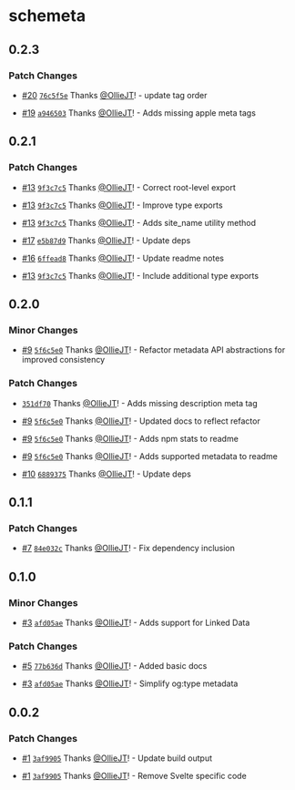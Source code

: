 # schemeta

## 0.2.3

### Patch Changes

- [#20](https://github.com/OllieJT/schemeta/pull/20) [`76c5f5e`](https://github.com/OllieJT/schemeta/pull/20/commits/76c5f5ed4060a78b87565faeba017b4f7a336809) Thanks [@OllieJT](https://github.com/OllieJT)! - update tag order

- [#19](https://github.com/OllieJT/schemeta/pull/19) [`a946503`](https://github.com/OllieJT/schemeta/pull/19) Thanks [@OllieJT](https://github.com/OllieJT)! - Adds missing apple meta tags

## 0.2.1

### Patch Changes

- [#13](https://github.com/OllieJT/schemeta/pull/13) [`9f3c7c5`](https://github.com/OllieJT/schemeta/commit/9f3c7c5004c851ca5c10151f4413b92e6ea4bbeb) Thanks [@OllieJT](https://github.com/OllieJT)! - Correct root-level export

- [#13](https://github.com/OllieJT/schemeta/pull/13) [`9f3c7c5`](https://github.com/OllieJT/schemeta/commit/9f3c7c5004c851ca5c10151f4413b92e6ea4bbeb) Thanks [@OllieJT](https://github.com/OllieJT)! - Improve type exports

- [#13](https://github.com/OllieJT/schemeta/pull/13) [`9f3c7c5`](https://github.com/OllieJT/schemeta/commit/9f3c7c5004c851ca5c10151f4413b92e6ea4bbeb) Thanks [@OllieJT](https://github.com/OllieJT)! - Adds site_name utility method

- [#17](https://github.com/OllieJT/schemeta/pull/17) [`e5b87d9`](https://github.com/OllieJT/schemeta/commit/e5b87d901f2fa38ede36125bdc4c6c22a8a27a8c) Thanks [@OllieJT](https://github.com/OllieJT)! - Update deps

- [#16](https://github.com/OllieJT/schemeta/pull/16) [`6ffead8`](https://github.com/OllieJT/schemeta/commit/6ffead8dbdf1ed7797e57f96dec4b05c95907605) Thanks [@OllieJT](https://github.com/OllieJT)! - Update readme notes

- [#13](https://github.com/OllieJT/schemeta/pull/13) [`9f3c7c5`](https://github.com/OllieJT/schemeta/commit/9f3c7c5004c851ca5c10151f4413b92e6ea4bbeb) Thanks [@OllieJT](https://github.com/OllieJT)! - Include additional type exports

## 0.2.0

### Minor Changes

- [#9](https://github.com/OllieJT/schemeta/pull/9) [`5f6c5e0`](https://github.com/OllieJT/schemeta/commit/5f6c5e05bf9dc004442119c796dd2a7865ba1162) Thanks [@OllieJT](https://github.com/OllieJT)! - Refactor metadata API abstractions for improved consistency

### Patch Changes

- [`351df70`](https://github.com/OllieJT/schemeta/commit/351df707a5c7b1616a3a1dc7390a39cffc9b0d5b) Thanks [@OllieJT](https://github.com/OllieJT)! - Adds missing description meta tag

- [#9](https://github.com/OllieJT/schemeta/pull/9) [`5f6c5e0`](https://github.com/OllieJT/schemeta/commit/5f6c5e05bf9dc004442119c796dd2a7865ba1162) Thanks [@OllieJT](https://github.com/OllieJT)! - Updated docs to reflect refactor

- [#9](https://github.com/OllieJT/schemeta/pull/9) [`5f6c5e0`](https://github.com/OllieJT/schemeta/commit/5f6c5e05bf9dc004442119c796dd2a7865ba1162) Thanks [@OllieJT](https://github.com/OllieJT)! - Adds npm stats to readme

- [#9](https://github.com/OllieJT/schemeta/pull/9) [`5f6c5e0`](https://github.com/OllieJT/schemeta/commit/5f6c5e05bf9dc004442119c796dd2a7865ba1162) Thanks [@OllieJT](https://github.com/OllieJT)! - Adds supported metadata to readme

- [#10](https://github.com/OllieJT/schemeta/pull/10) [`6889375`](https://github.com/OllieJT/schemeta/commit/688937536d58da7200cab8a85705371fe215dd73) Thanks [@OllieJT](https://github.com/OllieJT)! - Update deps

## 0.1.1

### Patch Changes

- [#7](https://github.com/OllieJT/schemeta/pull/7) [`84e032c`](https://github.com/OllieJT/schemeta/commit/84e032c206470d70cb4a7d1b15de6a9e35d8d077) Thanks [@OllieJT](https://github.com/OllieJT)! - Fix dependency inclusion

## 0.1.0

### Minor Changes

- [#3](https://github.com/OllieJT/schemeta/pull/3) [`afd05ae`](https://github.com/OllieJT/schemeta/commit/afd05ae951f0d41ca9e47b9e0d8e42e07915982e) Thanks [@OllieJT](https://github.com/OllieJT)! - Adds support for Linked Data

### Patch Changes

- [#5](https://github.com/OllieJT/schemeta/pull/5) [`77b636d`](https://github.com/OllieJT/schemeta/commit/77b636dba1e3c96e7b87136efbdf7311dcd960b2) Thanks [@OllieJT](https://github.com/OllieJT)! - Added basic docs

- [#3](https://github.com/OllieJT/schemeta/pull/3) [`afd05ae`](https://github.com/OllieJT/schemeta/commit/afd05ae951f0d41ca9e47b9e0d8e42e07915982e) Thanks [@OllieJT](https://github.com/OllieJT)! - Simplify og:type metadata

## 0.0.2

### Patch Changes

- [#1](https://github.com/OllieJT/schemeta/pull/1) [`3af9905`](https://github.com/OllieJT/schemeta/commit/3af99057e9165643d31f5a7064bd9ed978d5d02f) Thanks [@OllieJT](https://github.com/OllieJT)! - Update build output

- [#1](https://github.com/OllieJT/schemeta/pull/1) [`3af9905`](https://github.com/OllieJT/schemeta/commit/3af99057e9165643d31f5a7064bd9ed978d5d02f) Thanks [@OllieJT](https://github.com/OllieJT)! - Remove Svelte specific code
